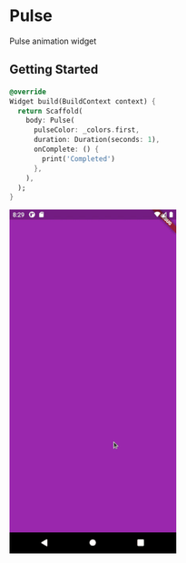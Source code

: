 # Pulse

Pulse animation widget

## Getting Started

```dart
@override
Widget build(BuildContext context) {
  return Scaffold(
    body: Pulse(
      pulseColor: _colors.first,
      duration: Duration(seconds: 1),
      onComplete: () {
        print('Completed')
      },
    ),
  );
}
  ```

![Screenshot](screenshots/screenshot.gif)
